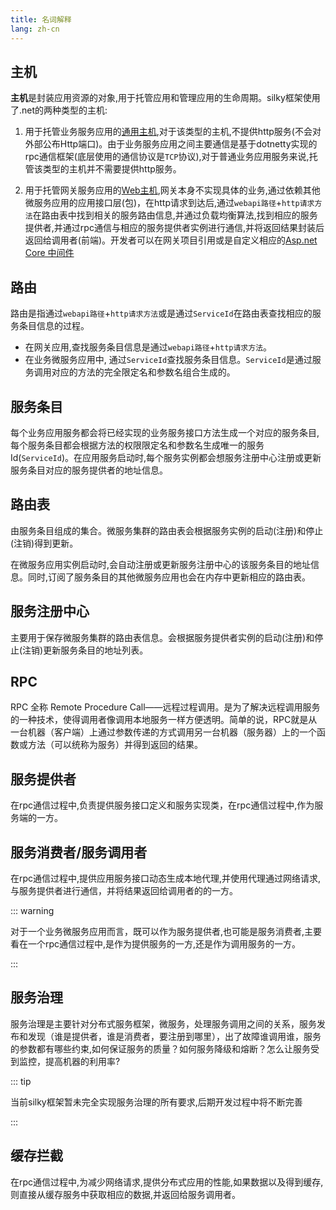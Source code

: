 ```yaml
---
title: 名词解释
lang: zh-cn
---
```


## 主机

**主机**是封装应用资源的对象,用于托管应用和管理应用的生命周期。silky框架使用了.net的两种类型的主机:

1. 用于托管业务服务应用的[通用主机](https://docs.microsoft.com/zh-cn/dotnet/core/extensions/generic-host),对于该类型的主机,不提供http服务(不会对外部公布Http端口)。由于业务服务应用之间主要通信是基于dotnetty实现的rpc通信框架(底层使用的通信协议是`TCP`协议),对于普通业务应用服务来说,托管该类型的主机并不需要提供http服务。

2. 用于托管网关服务应用的[Web主机](https://docs.microsoft.com/zh-cn/aspnet/core/fundamentals/host/web-host?view=aspnetcore-5.0),网关本身不实现具体的业务,通过依赖其他微服务应用的应用接口层(包)，在http请求到达后,通过`webapi路径`+`http请求方法`在路由表中找到相关的服务路由信息,并通过负载均衡算法,找到相应的服务提供者,并通过rpc通信与相应的服务提供者实例进行通信,并将返回结果封装后返回给调用者(前端)。开发者可以在网关项目引用或是自定义相应的[Asp.net Core 中间件](https://docs.microsoft.com/zh-cn/aspnet/core/fundamentals/middleware/?view=aspnetcore-5.0)

## 路由

路由是指通过`webapi路径`+`http请求方法`或是通过`ServiceId`在路由表查找相应的服务条目信息的过程。
  
- 在网关应用,查找服务条目信息是通过`webapi路径`+`http请求方法`。
- 在业务微服务应用中, 通过`ServiceId`查找服务条目信息。`ServiceId`是通过服务调用对应的方法的完全限定名和参数名组合生成的。

## 服务条目

每个业务应用服务都会将已经实现的业务服务接口方法生成一个对应的服务条目,每个服务条目都会根据方法的权限限定名和参数名生成唯一的服务Id(`ServiceId`)。在应用服务启动时,每个服务实例都会想服务注册中心注册或更新服务条目对应的服务提供者的地址信息。

## 路由表

由服务条目组成的集合。微服务集群的路由表会根据服务实例的启动(注册)和停止(注销)得到更新。

在微服务应用实例启动时,会自动注册或更新服务注册中心的该服务条目的地址信息。同时,订阅了服务条目的其他微服务应用也会在内存中更新相应的路由表。

## 服务注册中心

主要用于保存微服务集群的路由表信息。会根据服务提供者实例的启动(注册)和停止(注销)更新服务条目的地址列表。

## RPC

RPC 全称 Remote Procedure Call——远程过程调用。是为了解决远程调用服务的一种技术，使得调用者像调用本地服务一样方便透明。简单的说，RPC就是从一台机器（客户端）上通过参数传递的方式调用另一台机器（服务器）上的一个函数或方法（可以统称为服务）并得到返回的结果。

## 服务提供者

在rpc通信过程中,负责提供服务接口定义和服务实现类，在rpc通信过程中,作为服务端的一方。

## 服务消费者/服务调用者

在rpc通信过程中,提供应用服务接口动态生成本地代理,并使用代理通过网络请求,与服务提供者进行通信，并将结果返回给调用者的的一方。

::: warning

对于一个业务微服务应用而言，既可以作为服务提供者,也可能是服务消费者,主要看在一个rpc通信过程中,是作为提供服务的一方,还是作为调用服务的一方。

:::

## 服务治理

服务治理是主要针对分布式服务框架，微服务，处理服务调用之间的关系，服务发布和发现（谁是提供者，谁是消费者，要注册到哪里），出了故障谁调用谁，服务的参数都有哪些约束,如何保证服务的质量？如何服务降级和熔断？怎么让服务受到监控，提高机器的利用率?

::: tip

当前silky框架暂未完全实现服务治理的所有要求,后期开发过程中将不断完善

:::

## 缓存拦截

在rpc通信过程中,为减少网络请求,提供分布式应用的性能,如果数据以及得到缓存,则直接从缓存服务中获取相应的数据,并返回给服务调用者。